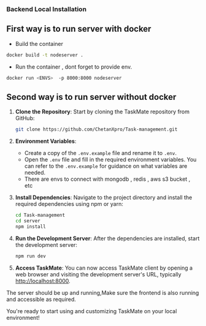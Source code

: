 ### Backend Local Installation

## First way is to run server with docker

- Build the container
```bash
docker build -t nodeserver .
```
- Run the container , dont forget to provide env.
```bash
docker run <ENVS>  -p 8000:8000 nodeserver
 ```

## Second way is to run server without docker


1. **Clone the Repository**: Start by cloning the TaskMate repository from GitHub:

    ```bash
    git clone https://github.com/ChetanXpro/Task-management.git
    ```

2. **Environment Variables**:

    - Create a copy of the `.env.example` file and rename it to `.env`.
    - Open the `.env` file and fill in the required environment variables. You can refer to the `.env.example` for guidance on what variables are needed.
    - There are envs to connect with mongodb , redis , aws s3 bucket , etc

3. **Install Dependencies**: Navigate to the project directory and install the required dependencies using npm or yarn:

    ```bash
    cd Task-management
    cd server
    npm install
    ```

4. **Run the Development Server**: After the dependencies are installed, start the development server:

    ```bash
    npm run dev
    ```

5. **Access TaskMate**: You can now access TaskMate client by opening a web browser and visiting the development server's URL, typically [http://localhost:8000](http://localhost:8000).

The server should be up and running,Make sure the frontend is also running and accessible as required.

You're ready to start using and customizing TaskMate on your local environment!
